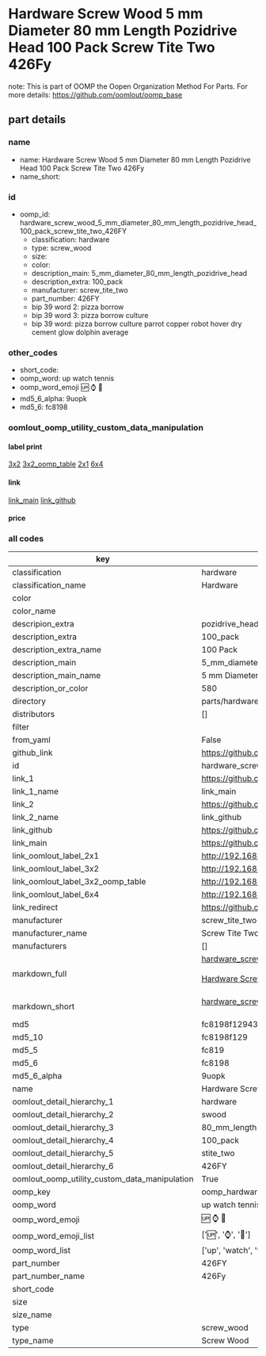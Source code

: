 # Hardware Screw Wood 5 mm Diameter 80 mm Length Pozidrive Head 100 Pack Screw Tite Two 426Fy  

note: This is part of OOMP the Oopen Organization Method For Parts. For more details: https://github.com/oomlout/oomp_base

##  part details
  







### name
* name: Hardware Screw Wood 5 mm Diameter 80 mm Length Pozidrive Head 100 Pack Screw Tite Two 426Fy
* name_short: 
### id
* oomp_id: hardware_screw_wood_5_mm_diameter_80_mm_length_pozidrive_head_100_pack_screw_tite_two_426FY
  * classification: hardware
  * type: screw_wood
  * size: 
  * color: 
  * description_main: 5_mm_diameter_80_mm_length_pozidrive_head
  * description_extra: 100_pack
  * manufacturer: screw_tite_two
  * part_number: 426FY
  * bip 39 word 2: pizza borrow
  * bip 39 word 3: pizza borrow culture
  * bip 39 word: pizza borrow culture parrot copper robot hover dry cement glow dolphin average

### other_codes
* short_code: 
* oomp_word: up watch tennis
* oomp_word_emoji :up: :watch: :tennis:
* md5_6_alpha: 9uopk
* md5_6: fc8198






### oomlout_oomp_utility_custom_data_manipulation
#### label print
[3x2](http://192.168.1.245:1112/?label=oomp%209uopk)
[3x2_oomp_table](http://192.168.1.108:1112/?label=oomp%209uopk)
[2x1](http://192.168.1.242:1112/?label=oomp%209uopk)
[6x4](http://192.168.1.55:1112/?label=oomp%209uopk)    

#### link

[link_main](https://github.com/oomlout/oomlout_oomp_version_1_messy/tree/main/parts/hardware_screw_wood_5_mm_diameter_80_mm_length_pozidrive_head_100_pack_screw_tite_two_426FY) [link_github](https://github.com/oomlout/oomlout_oomp_version_1_messy/tree/main/parts/hardware_screw_wood_5_mm_diameter_80_mm_length_pozidrive_head_100_pack_screw_tite_two_426FY)                             

#### price







### all codes 
| key | value |  
| --- | --- |  
| classification | hardware |  
| classification_name | Hardware |  
| color |  |  
| color_name |  |  
| descripion_extra | pozidrive_head |  
| description_extra | 100_pack |  
| description_extra_name | 100 Pack |  
| description_main | 5_mm_diameter_80_mm_length_pozidrive_head |  
| description_main_name | 5 mm Diameter 80 mm Length Pozidrive Head |  
| description_or_color | 580 |  
| directory | parts/hardware_screw_wood_5_mm_diameter_80_mm_length_pozidrive_head_100_pack_screw_tite_two_426FY |  
| distributors | [] |  
| filter |  |  
| from_yaml | False |  
| github_link | https://github.com/oomlout/oomlout_oomp_part_src/tree/main/parts/hardware_screw_wood_5_mm_diameter_80_mm_length_pozidrive_head_100_pack_screw_tite_two_426FY |  
| id | hardware_screw_wood_5_mm_diameter_80_mm_length_pozidrive_head_100_pack_screw_tite_two_426FY |  
| link_1 | https://github.com/oomlout/oomlout_oomp_version_1_messy/tree/main/parts/hardware_screw_wood_5_mm_diameter_80_mm_length_pozidrive_head_100_pack_screw_tite_two_426FY |  
| link_1_name | link_main |  
| link_2 | https://github.com/oomlout/oomlout_oomp_version_1_messy/tree/main/parts/hardware_screw_wood_5_mm_diameter_80_mm_length_pozidrive_head_100_pack_screw_tite_two_426FY |  
| link_2_name | link_github |  
| link_github | https://github.com/oomlout/oomlout_oomp_version_1_messy/tree/main/parts/hardware_screw_wood_5_mm_diameter_80_mm_length_pozidrive_head_100_pack_screw_tite_two_426FY |  
| link_main | https://github.com/oomlout/oomlout_oomp_version_1_messy/tree/main/parts/hardware_screw_wood_5_mm_diameter_80_mm_length_pozidrive_head_100_pack_screw_tite_two_426FY |  
| link_oomlout_label_2x1 | http://192.168.1.242:1112/?label=oomp%209uopk |  
| link_oomlout_label_3x2 | http://192.168.1.245:1112/?label=oomp%209uopk |  
| link_oomlout_label_3x2_oomp_table | http://192.168.1.108:1112/?label=oomp%209uopk |  
| link_oomlout_label_6x4 | http://192.168.1.55:1112/?label=oomp%209uopk |  
| link_redirect | https://github.com/oomlout/oomlout_oomp_version_1_messy/tree/main/parts/hardware_screw_wood_5_mm_diameter_80_mm_length_pozidrive_head_100_pack_screw_tite_two_426FY |  
| manufacturer | screw_tite_two |  
| manufacturer_name | Screw Tite Two |  
| manufacturers | [] |  
| markdown_full | [hardware_screw_wood_5_mm_diameter_80_mm_length_pozidrive_head_100_pack_screw_tite_two_426FY](none)<br>[](none)<br>[Hardware Screw Wood 5 Mm Diameter 80 Mm Length Pozidrive Head 100 Pack Screw Tite Two 426Fy](none)<br><br> |  
| markdown_short | [hardware_screw_wood_5_mm_diameter_80_mm_length_pozidrive_head_100_pack_screw_tite_two_426FY](none)<br><br> |  
| md5 | fc8198f12943adceec97fa066b06852d |  
| md5_10 | fc8198f129 |  
| md5_5 | fc819 |  
| md5_6 | fc8198 |  
| md5_6_alpha | 9uopk |  
| name | Hardware Screw Wood 5 mm Diameter 80 mm Length Pozidrive Head 100 Pack Screw Tite Two 426Fy |  
| oomlout_detail_hierarchy_1 | hardware |  
| oomlout_detail_hierarchy_2 | swood |  
| oomlout_detail_hierarchy_3 | 80_mm_length |  
| oomlout_detail_hierarchy_4 | 100_pack |  
| oomlout_detail_hierarchy_5 | stite_two |  
| oomlout_detail_hierarchy_6 | 426FY |  
| oomlout_oomp_utility_custom_data_manipulation | True |  
| oomp_key | oomp_hardware_screw_wood_5_mm_diameter_80_mm_length_pozidrive_head_100_pack_screw_tite_two_426FY |  
| oomp_word | up watch tennis |  
| oomp_word_emoji | :up: :watch: :tennis: |  
| oomp_word_emoji_list | [':up:', ':watch:', ':tennis:'] |  
| oomp_word_list | ['up', 'watch', 'tennis'] |  
| part_number | 426FY |  
| part_number_name | 426Fy |  
| short_code |  |  
| size |  |  
| size_name |  |  
| type | screw_wood |  
| type_name | Screw Wood |  
